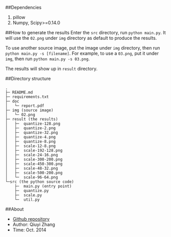 ##Dependencies
1. pillow
2. Numpy, Scipy>=0.14.0

##How to generate the results
Enter the `src` directory, run `python main.py`. It will use the `02.png` under `img` directory as default to produce the results.

To use another source image, put the image under `img` directory, then run `python main.py -s [filename]`. For example, to use a `03.png`, put it under `img`, then run `python main.py -s 03.png`.

The results will show up in `result` directory.

##Directory structure
```
.
├─ README.md
├─ requirements.txt
├─ doc
│   └─ report.pdf
├─ img (source image)
│   └─ 02.png
├─ result (the results)
│   ├─  quantize-128.png
│   ├─  quantize-2.png
│   ├─  quantize-32.png
│   ├─  quantize-4.png
│   ├─  quantize-8.png
│   ├─  scale-12-8.png
│   ├─  scale-192-128.png
│   ├─  scale-24-16.png
│   ├─  scale-300-200.png
│   ├─  scale-450-300.png
│   ├─  scale-48-32.png
│   ├─  scale-500-200.png
│   └─  scale-96-64.png
└─src (the python source code)
    ├─  main.py (entry point)
    ├─  quantize.py
    ├─  scale.py
    └─  util.py
```

##About
* [Github repository](https://github.com/joyeec9h3/SE-343-Digital-Image-Processing/tree/master/hw1)
* Author: Qiuyi Zhang
* Time: Oct. 2014